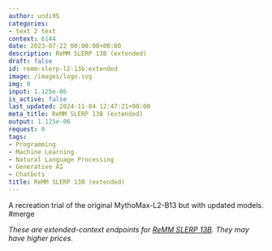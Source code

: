 ```yaml
---
author: undi95
categories:
- text 2 text
context: 6144
date: 2023-07-22 00:00:00+00:00
description: ReMM SLERP 13B (extended)
draft: false
id: remm-slerp-l2-13b:extended
image: /images/logo.svg
img: 0
input: 1.125e-06
is_active: false
last_updated: 2024-11-04 12:47:21+00:00
meta_title: ReMM SLERP 13B (extended)
output: 1.125e-06
request: 0
tags:
- Programming
- Machine Learning
- Natural Language Processing
- Generative AI
- Chatbots
title: ReMM SLERP 13B (extended)
---
```




A recreation trial of the original MythoMax-L2-B13 but with updated models. #merge

_These are extended-context endpoints for [ReMM SLERP 13B](/undi95/remm-slerp-l2-13b). They may have higher prices._

